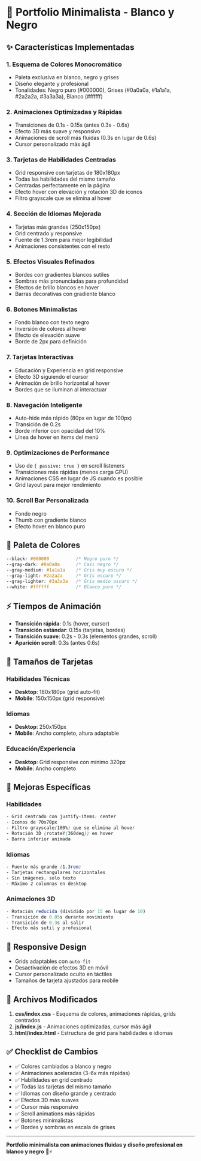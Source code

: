 # 🚀 Portfolio Minimalista - Blanco y Negro

## ✨ Características Implementadas

### 1. **Esquema de Colores Monocromático**
- Paleta exclusiva en blanco, negro y grises
- Diseño elegante y profesional
- Tonalidades: Negro puro (#000000), Grises (#0a0a0a, #1a1a1a, #2a2a2a, #3a3a3a), Blanco (#ffffff)

### 2. **Animaciones Optimizadas y Rápidas**
- Transiciones de 0.1s - 0.15s (antes 0.3s - 0.6s)
- Efecto 3D más suave y responsivo
- Animaciones de scroll más fluidas (0.3s en lugar de 0.6s)
- Cursor personalizado más ágil

### 3. **Tarjetas de Habilidades Centradas**
- Grid responsive con tarjetas de 180x180px
- Todas las habilidades del mismo tamaño
- Centradas perfectamente en la página
- Efecto hover con elevación y rotación 3D de iconos
- Filtro grayscale que se elimina al hover

### 4. **Sección de Idiomas Mejorada**
- Tarjetas más grandes (250x150px)
- Grid centrado y responsive
- Fuente de 1.3rem para mejor legibilidad
- Animaciones consistentes con el resto

### 5. **Efectos Visuales Refinados**
- Bordes con gradientes blancos sutiles
- Sombras más pronunciadas para profundidad
- Efectos de brillo blancos en hover
- Barras decorativas con gradiente blanco

### 6. **Botones Minimalistas**
- Fondo blanco con texto negro
- Inversión de colores al hover
- Efecto de elevación suave
- Borde de 2px para definición

### 7. **Tarjetas Interactivas**
- Educación y Experiencia en grid responsive
- Efecto 3D siguiendo el cursor
- Animación de brillo horizontal al hover
- Bordes que se iluminan al interactuar

### 8. **Navegación Inteligente**
- Auto-hide más rápido (80px en lugar de 100px)
- Transición de 0.2s
- Borde inferior con opacidad del 10%
- Línea de hover en items del menú

### 9. **Optimizaciones de Performance**
- Uso de `{ passive: true }` en scroll listeners
- Transiciones más rápidas (menos carga GPU)
- Animaciones CSS en lugar de JS cuando es posible
- Grid layout para mejor rendimiento

### 10. **Scroll Bar Personalizada**
- Fondo negro
- Thumb con gradiente blanco
- Efecto hover en blanco puro

## 🎨 Paleta de Colores

```css
--black: #000000          /* Negro puro */
--gray-dark: #0a0a0a      /* Casi negro */
--gray-medium: #1a1a1a    /* Gris muy oscuro */
--gray-light: #2a2a2a     /* Gris oscuro */
--gray-lighter: #3a3a3a   /* Gris medio oscuro */
--white: #ffffff          /* Blanco puro */
```

## ⚡ Tiempos de Animación

- **Transición rápida**: 0.1s (hover, cursor)
- **Transición estándar**: 0.15s (tarjetas, bordes)
- **Transición suave**: 0.2s - 0.3s (elementos grandes, scroll)
- **Aparición scroll**: 0.3s (antes 0.6s)

## 📐 Tamaños de Tarjetas

### Habilidades Técnicas
- **Desktop**: 180x180px (grid auto-fit)
- **Mobile**: 150x150px (grid responsive)

### Idiomas
- **Desktop**: 250x150px
- **Mobile**: Ancho completo, altura adaptable

### Educación/Experiencia
- **Desktop**: Grid responsive con mínimo 320px
- **Mobile**: Ancho completo

## 🎯 Mejoras Específicas

### Habilidades
```css
- Grid centrado con justify-items: center
- Iconos de 70x70px
- Filtro grayscale(100%) que se elimina al hover
- Rotación 3D (rotateY(360deg)) en hover
- Barra inferior animada
```

### Idiomas
```css
- Fuente más grande (1.3rem)
- Tarjetas rectangulares horizontales
- Sin imágenes, solo texto
- Máximo 2 columnas en desktop
```

### Animaciones 3D
```javascript
- Rotación reducida (dividido por 15 en lugar de 10)
- Transición de 0.05s durante movimiento
- Transición de 0.3s al salir
- Efecto más sutil y profesional
```

## 📱 Responsive Design

- Grids adaptables con `auto-fit`
- Desactivación de efectos 3D en móvil
- Cursor personalizado oculto en táctiles
- Tamaños de tarjeta ajustados para mobile

## 🔧 Archivos Modificados

1. **css/index.css** - Esquema de colores, animaciones rápidas, grids centrados
2. **js/index.js** - Animaciones optimizadas, cursor más ágil
3. **html/index.html** - Estructura de grid para habilidades e idiomas

## ✅ Checklist de Cambios

- ✅ Colores cambiados a blanco y negro
- ✅ Animaciones aceleradas (3-6x más rápidas)
- ✅ Habilidades en grid centrado
- ✅ Todas las tarjetas del mismo tamaño
- ✅ Idiomas con diseño grande y centrado
- ✅ Efectos 3D más suaves
- ✅ Cursor más responsivo
- ✅ Scroll animations más rápidas
- ✅ Botones minimalistas
- ✅ Bordes y sombras en escala de grises

---

**Portfolio minimalista con animaciones fluidas y diseño profesional en blanco y negro** 🎨⚡

